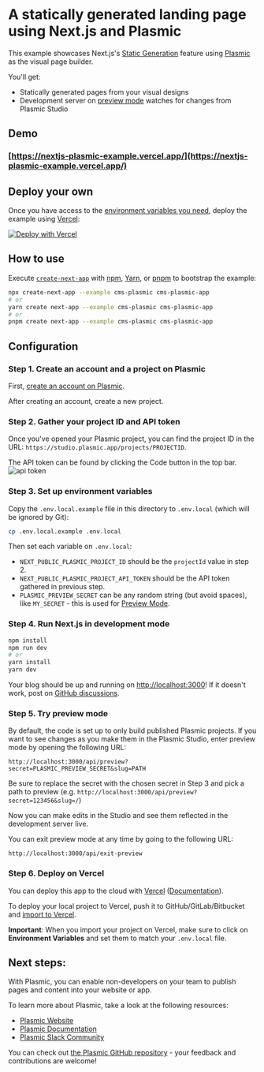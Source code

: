 # A statically generated landing page using Next.js and Plasmic

This example showcases Next.js's [Static Generation](https://nextjs.org/docs/basic-features/pages) feature using [Plasmic](https://www.plasmic.app/) as the visual page builder.

You'll get:

- Statically generated pages from your visual designs
- Development server on [preview mode](https://nextjs.org/docs/advanced-features/preview-mode) watches for changes from Plasmic Studio

## Demo

### [https://nextjs-plasmic-example.vercel.app/](https://nextjs-plasmic-example.vercel.app/)

## Deploy your own

Once you have access to the [environment variables you need](#step-3-set-up-environment-variables), deploy the example using [Vercel](https://vercel.com?utm_source=github&utm_medium=readme&utm_campaign=next-example):

[![Deploy with Vercel](https://vercel.com/button)](https://vercel.com/new/clone?repository-url=https%3A%2F%2Fgithub.com%2Fvercel%2Fnext.js%2Ftree%2Fcanary%2Fexamples%2Fcms-plasmic&env=NEXT_PUBLIC_PLASMIC_PROJECT_ID,NEXT_PUBLIC_PLASMIC_PROJECT_API_TOKEN,PLASMIC_PREVIEW_SECRET&envDescription=Required%20to%20connect%20the%20app%20with%20Plasmic&envLink=https%3A%2F%2Fgithub.com%2Fvercel%2Fnext.js%2Ftree%2Fcanary%2Fexamples%2Fcms-plasmic)

## How to use

Execute [`create-next-app`](https://github.com/vercel/next.js/tree/canary/packages/create-next-app) with [npm](https://docs.npmjs.com/cli/init), [Yarn](https://yarnpkg.com/lang/en/docs/cli/create/), or [pnpm](https://pnpm.io) to bootstrap the example:

```bash
npx create-next-app --example cms-plasmic cms-plasmic-app
# or
yarn create next-app --example cms-plasmic cms-plasmic-app
# or
pnpm create next-app --example cms-plasmic cms-plasmic-app
```

## Configuration

### Step 1. Create an account and a project on Plasmic

First, [create an account on Plasmic](https://studio.plasmic.app/).

After creating an account, create a new project.

### Step 2. Gather your project ID and API token

Once you've opened your Plasmic project, you can find the project ID in the URL: `https://studio.plasmic.app/projects/PROJECTID`.

The API token can be found by clicking the Code button in the top bar.
![api token](https://www.plasmic.app/blog/static/images/plasmicflix/08-api-token.png)

### Step 3. Set up environment variables

Copy the `.env.local.example` file in this directory to `.env.local` (which will be ignored by Git):

```bash
cp .env.local.example .env.local
```

Then set each variable on `.env.local`:

- `NEXT_PUBLIC_PLASMIC_PROJECT_ID` should be the `projectId` value in step 2.
- `NEXT_PUBLIC_PLASMIC_PROJECT_API_TOKEN` should be the API token gathered in previous step.
- `PLASMIC_PREVIEW_SECRET` can be any random string (but avoid spaces), like `MY_SECRET` - this is used for [Preview Mode](https://nextjs.org/docs/advanced-features/preview-mode).

### Step 4. Run Next.js in development mode

```bash
npm install
npm run dev
# or
yarn install
yarn dev
```

Your blog should be up and running on [http://localhost:3000](http://localhost:3000)! If it doesn't work, post on [GitHub discussions](https://github.com/vercel/next.js/discussions).

### Step 5. Try preview mode

By default, the code is set up to only build published Plasmic projects.
If you want to see changes as you make them in the Plasmic Studio, enter preview mode by opening the following URL:

```
http://localhost:3000/api/preview?secret=PLASMIC_PREVIEW_SECRET&slug=PATH
```

Be sure to replace the secret with the chosen secret in Step 3 and pick a path to preview (e.g. `http://localhost:3000/api/preview?secret=123456&slug=/`)

Now you can make edits in the Studio and see them reflected in the development server live.

You can exit preview mode at any time by going to the following URL:

```
http://localhost:3000/api/exit-preview
```

### Step 6. Deploy on Vercel

You can deploy this app to the cloud with [Vercel](https://vercel.com?utm_source=github&utm_medium=readme&utm_campaign=next-example) ([Documentation](https://nextjs.org/docs/deployment)).

To deploy your local project to Vercel, push it to GitHub/GitLab/Bitbucket and [import to Vercel](https://vercel.com/new?utm_source=github&utm_medium=readme&utm_campaign=next-example).

**Important**: When you import your project on Vercel, make sure to click on **Environment Variables** and set them to match your `.env.local` file.

## Next steps:

With Plasmic, you can enable non-developers on your team to publish pages and content into your website or app.

To learn more about Plasmic, take a look at the following resources:

- [Plasmic Website](https://www.plasmic.app/)
- [Plasmic Documentation](https://docs.plasmic.app/learn/)
- [Plasmic Slack Community](https://www.plasmic.app/slack)

You can check out [the Plasmic GitHub repository](https://github.com/plasmicapp/plasmic) - your feedback and contributions are welcome!
